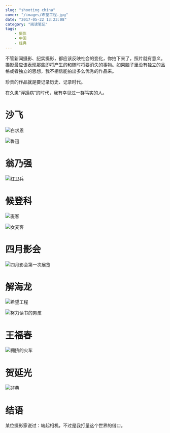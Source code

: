 ```yaml
---
slug: "shooting china"
cover: "/images/希望工程.jpg"
date: "2017-05-22 13:23:08"
category: "阅读笔记"
tags:
    - 摄影
    - 中国
    - 经典
---
```

不管新闻摄影、纪实摄影，都应该反映社会的变化，你拍下来了，照片就有意义。摄影最应该表现那些即将产生的和随时将要消失的事物。如果脑子里没有独立的品格或者独立的思想，我不相信能拍出多么优秀的作品来。

珍贵的作品就是要记录历史、记录时代。

在久患“浮躁病”的时代，我有幸见过一群笃实的人。

# 沙飞

![白求恩](/images/baiqiuen.jpg)

![鲁迅](/images/luxun.jpeg)

# 翁乃强

![红卫兵](/images/hongweibing.jpg)

# 候登科

![麦客](/images/maike.jpg)

![女麦客](/images/nvmaike.jpeg)

# 四月影会

![四月影会第一次展览](/images/siyueyinghui.jpg)

# 解海龙

![希望工程](/images/希望工程.jpg)

![努力读书的男孩](/images/努力读书的男孩.jpg)

# 王福春

![拥挤的火车](/images/拥挤的火车.jpg)

# 贺延光

![非典](/images/非典.jpg)

# 结语

某位摄影家说过：端起相机，不过是我打量这个世界的借口。

